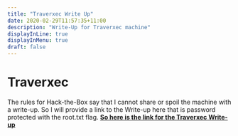 ```yaml
---
title: "Traverxec Write Up"
date: 2020-02-29T11:57:35+11:00
description: "Write-Up for Traverxec machine"
displayInLine: true
displayInMenu: true
draft: false
---
```


# Traverxec

The rules for Hack-the-Box say that I cannot share or spoil the machine with a write-up. So I will provide a link to the Write-up here that is password protected with the root.txt flag.
 **<a href="https://drive.google.com/file/d/1jP9FlV2DTs1O3xbZnO1tIw3qYFXcRNJy/view?usp=sharing"> So here is the link for the Traverxec Write-up</a>**
